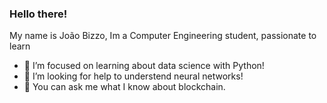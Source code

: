 ### Hello there! 
My name is João Bizzo, Im a Computer Engineering student, passionate to learn  
- 🌱 I’m focused on learning about data science with Python!
- 🤔 I’m looking for help to understend neural networks!
- 💬 You can ask me what I know about blockchain.


